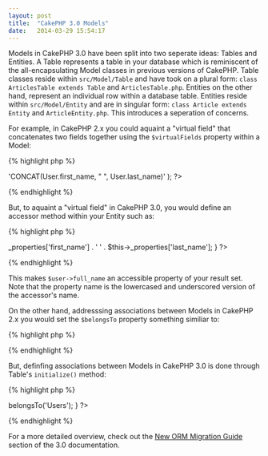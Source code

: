 ```yaml
---
layout: post
title:  "CakePHP 3.0 Models"
date:   2014-03-29 15:54:17
---
```


Models in CakePHP 3.0 have been split into two seperate ideas: Tables and Entities. A Table represents a table in your database which is reminiscent of the all-encapsulating Model classes in previous versions of CakePHP. Table classes reside within `src/Model/Table` and have took on a plural form: `class ArticlesTable extends Table` and `ArticlesTable.php`. Entities on the other hand, represent an individual row within a database table. Entities reside within `src/Model/Entity` and are in singular form: `class Article extends Entity` and `ArticleEntity.php`. This introduces a seperation of concerns.

For example, in CakePHP 2.x you could aquaint a "virtual field" that concatenates two fields together using the `$virtualFields` property within a Model:

{% highlight php %}
<?php
public $virtualFields = array(
	'full_name' => 'CONCAT(User.first_name, " ", User.last_name)'
);
?>
{% endhighlight %}

But, to aquaint a "virtual field" in CakePHP 3.0, you would define an accessor method within your Entity such as:

{% highlight php %}
<?php
public function getFullName() {
	return $this->_properties['first_name'] . '  ' .
	$this->_properties['last_name'];
}
?>
{% endhighlight %}

This makes `$user->full_name` an accessible property of your result set. Note that the property name is the lowercased and underscored version of the accessor's name.

On the other hand, addresssing associations between Models in CakePHP 2.x you would set the `$belongsTo` property something similiar to:

{% highlight php %}
<?php
public $belongsTo = array('User');
?>
{% endhighlight %}

But, definfing associations between Models in CakePHP 3.0 is done through Table's `initialize()` method:


{% highlight php %}
<?php
public function initialize(array $config) {
	$this->belongsTo('Users');
}
?>
{% endhighlight %}

For a more detailed overview, check out the [New ORM Migration Guide][orm-migration] section of the 3.0 documentation.

[orm-migration]: http://book.cakephp.org/3.0/en/appendices/orm-migration.html
